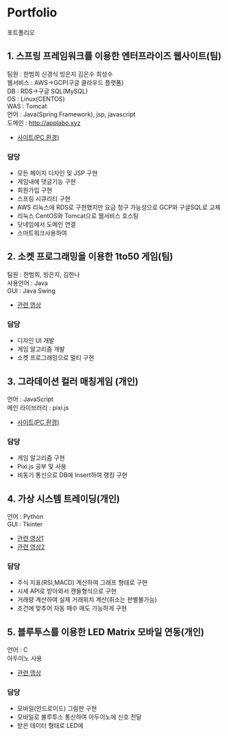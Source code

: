 # Portfolio
포트폴리오


 
## 1. 스프링 프레임워크를 이용한 엔터프라이즈 웹사이트(팀)
팀원 : 한범희 신경식 빙은지 김은수 최성수
 <br/>웹서비스 : AWS->GCP(구글 클라우드 플랫폼)
 <br/>DB : RDS->구글 SQL(MySQL)
 <br/>OS : Linux(CENTOS)
 <br/>WAS : Tomcat
 <br/>언어 : Java(Spring Framework), jsp, javascript
 <br/>도메인 : http://applabo.xyz
 - <a href="http://applabo.xyz">사이트(PC 환경)</a>
### 담당
 - 모든 페이지 디자인 및 JSP 구현
 - 게임내에 댓글기능 구현
 - 회원가입 구현
 - 스프링 시큐리티 구현
 - AWS 리눅스에 RDS로 구현했지만 요금 청구 가능성으로 GCP와 구글SQL로 교체
 - 리눅스 CentOS와 Tomcat으로 웹서비스 호스팅
 - 닷네임에서 도메인 연결
 - 스마트워크사용하여 
 
## 2. 소켓 프로그래밍을 이용한 1to50 게임(팀)
  팀원 : 한범희, 빙은지, 김한나
  <br/>사용언어 : Java
  <br/>GUI : Java Swing
 -	<a href="https://youtu.be/AVnaVDQXX8I">관련 영상</a>

### 담당
 - 디자인 UI 개발
 - 게임 알고리즘 개발
 - 소켓 프로그래밍으로 멀티 구현
 
## 3. 그라데이션 컬러 매칭게임 (개인)
 언어 : JavaScript 
 <br/>메인 라이브러리 : pixi.js
 - <a href="http://www.applabo.xyz/game?game=1">사이트(PC 환경)</a>

 ### 담당
 - 게임 알고리즘 구현
 - Pixi.js 공부 및 사용
 - 비동기 통신으로 DB에 Insert하여 랭킹 구현
 
## 4. 가상 시스템 트레이딩(개인)
언어 : Python
<br/>GUI : Tkinter
 - <a href="https://youtu.be/AiPB9F6pA-I">관련 영상1</a>
 - <a href="https://youtu.be/Bxopu2-850I">관련 영상2</a>

### 담당
 - 주식 지표(RSI,MACD) 계산하여 그래프 형태로 구현
 - 시세 API로 받아와서 캔들형식으로 구현
 - 거래량 계산하여 실제 거래위치 계산(취소는 판별불가능)
 - 조건에 맞추어 자동 매수 매도 가능하게 구현
 
## 5. 블루투스를 이용한 LED Matrix 모바일 연동(개인)
언어 : C
<br/> 아두이노 사용
 - <a href="https://youtu.be/17BQ-2_1G2w">관련 영상</a>
 
### 담당
  - 모바일(안드로이드) 그림판 구현
  - 모바일로 불루투스 통신하여 아두이노에 신호 전달
  - 받은 데이터 형태로 LED에 
